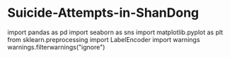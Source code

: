 # Suicide-Attempts-in-ShanDong
import pandas as pd
import seaborn as sns
import matplotlib.pyplot as plt
from sklearn.preprocessing import LabelEncoder
import warnings
warnings.filterwarnings("ignore")
